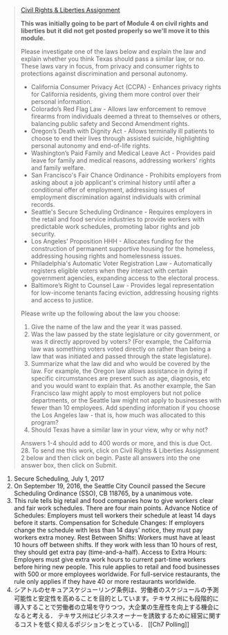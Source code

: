 > [Civil Rights & Liberties Assignment](https://acconline.austincc.edu/webapps/blackboard/content/listContent.jsp?course_id=_922732_1&content_id=_27006412_1# "Alternative formats")
> 
> **This was initially going to be part of Module 4 on civil rights and liberties but it did not get posted properly so we'll move it to this module.**
> 
> Please investigate one of the laws below and explain the law and explain whether you think Texas should pass a similar law, or no. These laws vary in focus, from privacy and consumer rights to protections against discrimination and personal autonomy.
> 
> - California Consumer Privacy Act (CCPA) - Enhances privacy rights for California residents, giving them more control over their personal information.
> - Colorado’s Red Flag Law - Allows law enforcement to remove firearms from individuals deemed a threat to themselves or others, balancing public safety and Second Amendment rights.
> - Oregon’s Death with Dignity Act - Allows terminally ill patients to choose to end their lives through assisted suicide, highlighting personal autonomy and end-of-life rights.
> - Washington’s Paid Family and Medical Leave Act - Provides paid leave for family and medical reasons, addressing workers' rights and family welfare.
> - San Francisco's Fair Chance Ordinance - Prohibits employers from asking about a job applicant's criminal history until after a conditional offer of employment, addressing issues of employment discrimination against individuals with criminal records.
> - Seattle's Secure Scheduling Ordinance - Requires employers in the retail and food service industries to provide workers with predictable work schedules, promoting labor rights and job security.
> - Los Angeles' Proposition HHH - Allocates funding for the construction of permanent supportive housing for the homeless, addressing housing rights and homelessness issues.
> - Philadelphia's Automatic Voter Registration Law - Automatically registers eligible voters when they interact with certain government agencies, expanding access to the electoral process.
> - Baltimore’s Right to Counsel Law - Provides legal representation for low-income tenants facing eviction, addressing housing rights and access to justice.
> 
> Please write up the following about the law you choose:
> 
> 1. Give the name of the law and the year it was passed.
> 2. Was the law passed by the state legislature or city government, or was it directly approved by voters? (For example, the California law was something voters voted directly on rather than being a law that was initiated and passed through the state legislature).
> 3. Summarize what the law did and who would be covered by the law. For example, the Oregon law allows assistance in dying if specific circumstances are present such as age, diagnosis, etc and you would want to explain that. As another example, the San Francisco law might apply to most employers but not police departments, or the Seattle law might not apply to businesses with fewer than 10 employees. Add spending information if you choose the Los Angeles law - that is, how much was allocated to this program?
> 4. Should Texas have a similar law in your view, why or why not? 
> 
> Answers 1-4 should add to 400 words or more, and this is due Oct. 28. To send me this work, click on Civil Rights & Liberties Assignment 2 below and then click on begin. Paste all answers into the one answer box, then click on Submit.

1. Secure Scheduling, July 1, 2017
2. On September 19, 2016, the Seattle City Council passed the Secure Scheduling Ordinance (SSO), CB 118765, by a unanimous vote.
3. This rule tells big retail and food companies how to give workers clear and fair work schedules. There are four main points. Advance Notice of Schedules: Employers must tell workers their schedule at least 14 days before it starts. Compensation for Schedule Changes: If employers change the schedule with less than 14 days' notice, they must pay workers extra money. Rest Between Shifts: Workers must have at least 10 hours off between shifts. If they work with less than 10 hours of rest, they should get extra pay (time-and-a-half). Access to Extra Hours: Employers must give extra work hours to current part-time workers before hiring new people. This rule applies to retail and food businesses with 500 or more employees worldwide. For full-service restaurants, the rule only applies if they have 40 or more restaurants worldwide.
4. シアトルのセキュアスケジューリング条例は、労働者のスケジュールの予測可能性と安定性を高めることを目的としています。テキサス州にも段階的に導入することで労働者の立場を守りつつ，大企業の生産性を向上する機会になると考える．
   テキサス州はビジネスオーナーを誘致するために経営に関するコストを低く抑えるポジションをとっている．
[[Ch7 Polling]]